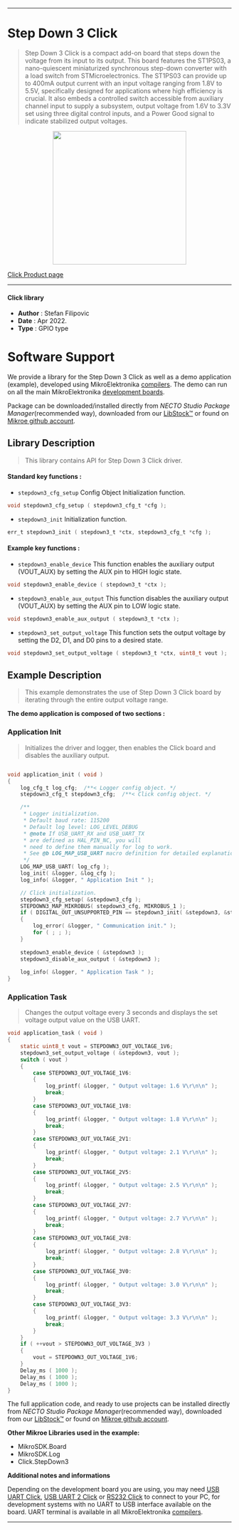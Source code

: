 
---
# Step Down 3 Click

> Step Down 3 Click is a compact add-on board that steps down the voltage from its input to its output. This board features the ST1PS03, a nano-quiescent miniaturized synchronous step-down converter with a load switch from STMicroelectronics. The ST1PS03 can provide up to 400mA output current with an input voltage ranging from 1.8V to 5.5V, specifically designed for applications where high efficiency is crucial. It also embeds a controlled switch accessible from auxiliary channel input to supply a subsystem, output voltage from 1.6V to 3.3V set using three digital control inputs, and a Power Good signal to indicate stabilized output voltages.

<p align="center">
  <img src="https://download.mikroe.com/images/click_for_ide/stepdown3_click.png" height=300px>
</p>

[Click Product page](https://www.mikroe.com/step-down-3-click)

---


#### Click library

- **Author**        : Stefan Filipovic
- **Date**          : Apr 2022.
- **Type**          : GPIO type


# Software Support

We provide a library for the Step Down 3 Click
as well as a demo application (example), developed using MikroElektronika
[compilers](https://www.mikroe.com/necto-studio).
The demo can run on all the main MikroElektronika [development boards](https://www.mikroe.com/development-boards).

Package can be downloaded/installed directly from *NECTO Studio Package Manager*(recommended way), downloaded from our [LibStock&trade;](https://libstock.mikroe.com) or found on [Mikroe github account](https://github.com/MikroElektronika/mikrosdk_click_v2/tree/master/clicks).

## Library Description

> This library contains API for Step Down 3 Click driver.

#### Standard key functions :

- `stepdown3_cfg_setup` Config Object Initialization function.
```c
void stepdown3_cfg_setup ( stepdown3_cfg_t *cfg );
```

- `stepdown3_init` Initialization function.
```c
err_t stepdown3_init ( stepdown3_t *ctx, stepdown3_cfg_t *cfg );
```

#### Example key functions :

- `stepdown3_enable_device` This function enables the auxiliary output (VOUT_AUX) by setting the AUX pin to HIGH logic state.
```c
void stepdown3_enable_device ( stepdown3_t *ctx );
```

- `stepdown3_enable_aux_output` This function disables the auxiliary output (VOUT_AUX) by setting the AUX pin to LOW logic state.
```c
void stepdown3_enable_aux_output ( stepdown3_t *ctx );
```

- `stepdown3_set_output_voltage` This function sets the output voltage by setting the D2, D1, and D0 pins to a desired state.
```c
void stepdown3_set_output_voltage ( stepdown3_t *ctx, uint8_t vout );
```

## Example Description

> This example demonstrates the use of Step Down 3 Click board by iterating through the entire output voltage range.

**The demo application is composed of two sections :**

### Application Init

> Initializes the driver and logger, then enables the Click board and disables the auxiliary output.

```c

void application_init ( void )
{
    log_cfg_t log_cfg;  /**< Logger config object. */
    stepdown3_cfg_t stepdown3_cfg;  /**< Click config object. */

    /** 
     * Logger initialization.
     * Default baud rate: 115200
     * Default log level: LOG_LEVEL_DEBUG
     * @note If USB_UART_RX and USB_UART_TX 
     * are defined as HAL_PIN_NC, you will 
     * need to define them manually for log to work. 
     * See @b LOG_MAP_USB_UART macro definition for detailed explanation.
     */
    LOG_MAP_USB_UART( log_cfg );
    log_init( &logger, &log_cfg );
    log_info( &logger, " Application Init " );

    // Click initialization.
    stepdown3_cfg_setup( &stepdown3_cfg );
    STEPDOWN3_MAP_MIKROBUS( stepdown3_cfg, MIKROBUS_1 );
    if ( DIGITAL_OUT_UNSUPPORTED_PIN == stepdown3_init( &stepdown3, &stepdown3_cfg ) ) 
    {
        log_error( &logger, " Communication init." );
        for ( ; ; );
    }
    
    stepdown3_enable_device ( &stepdown3 );
    stepdown3_disable_aux_output ( &stepdown3 );
    
    log_info( &logger, " Application Task " );
}

```

### Application Task

> Changes the output voltage every 3 seconds and displays the set voltage output value on the USB UART.

```c
void application_task ( void )
{
    static uint8_t vout = STEPDOWN3_OUT_VOLTAGE_1V6;
    stepdown3_set_output_voltage ( &stepdown3, vout );
    switch ( vout )
    {
        case STEPDOWN3_OUT_VOLTAGE_1V6:
        {
            log_printf( &logger, " Output voltage: 1.6 V\r\n\n" );
            break;
        }
        case STEPDOWN3_OUT_VOLTAGE_1V8:
        {
            log_printf( &logger, " Output voltage: 1.8 V\r\n\n" );
            break;
        }
        case STEPDOWN3_OUT_VOLTAGE_2V1:
        {
            log_printf( &logger, " Output voltage: 2.1 V\r\n\n" );
            break;
        }
        case STEPDOWN3_OUT_VOLTAGE_2V5:
        {
            log_printf( &logger, " Output voltage: 2.5 V\r\n\n" );
            break;
        }
        case STEPDOWN3_OUT_VOLTAGE_2V7:
        {
            log_printf( &logger, " Output voltage: 2.7 V\r\n\n" );
            break;
        }
        case STEPDOWN3_OUT_VOLTAGE_2V8:
        {
            log_printf( &logger, " Output voltage: 2.8 V\r\n\n" );
            break;
        }
        case STEPDOWN3_OUT_VOLTAGE_3V0:
        {
            log_printf( &logger, " Output voltage: 3.0 V\r\n\n" );
            break;
        }
        case STEPDOWN3_OUT_VOLTAGE_3V3:
        {
            log_printf( &logger, " Output voltage: 3.3 V\r\n\n" );
            break;
        }
    }
    if ( ++vout > STEPDOWN3_OUT_VOLTAGE_3V3 )
    {
        vout = STEPDOWN3_OUT_VOLTAGE_1V6;
    }
    Delay_ms ( 1000 );
    Delay_ms ( 1000 );
    Delay_ms ( 1000 );
}
```

The full application code, and ready to use projects can be installed directly from *NECTO Studio Package Manager*(recommended way), downloaded from our [LibStock&trade;](https://libstock.mikroe.com) or found on [Mikroe github account](https://github.com/MikroElektronika/mikrosdk_click_v2/tree/master/clicks).

**Other Mikroe Libraries used in the example:**

- MikroSDK.Board
- MikroSDK.Log
- Click.StepDown3

**Additional notes and informations**

Depending on the development board you are using, you may need
[USB UART Click](https://www.mikroe.com/usb-uart-click),
[USB UART 2 Click](https://www.mikroe.com/usb-uart-2-click) or
[RS232 Click](https://www.mikroe.com/rs232-click) to connect to your PC, for
development systems with no UART to USB interface available on the board. UART
terminal is available in all MikroElektronika
[compilers](https://shop.mikroe.com/compilers).

---
